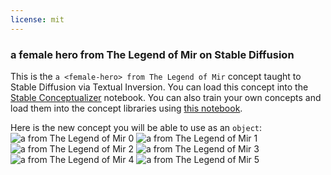 ```yaml
---
license: mit
---
```

### a  female hero  from The Legend of Mir on Stable Diffusion
This is the `a <female-hero> from The Legend of Mir` concept taught to Stable Diffusion via Textual Inversion. You can load this concept into the [Stable Conceptualizer](https://colab.research.google.com/github/huggingface/notebooks/blob/main/diffusers/stable_conceptualizer_inference.ipynb) notebook. You can also train your own concepts and load them into the concept libraries using [this notebook](https://colab.research.google.com/github/huggingface/notebooks/blob/main/diffusers/sd_textual_inversion_training.ipynb).

Here is the new concept you will be able to use as an `object`:
![a <female-hero> from The Legend of Mir 0](https://huggingface.co/sd-concepts-library/a-female-hero-from-the-legend-of-mir/resolve/main/concept_images/5.jpeg)
![a <female-hero> from The Legend of Mir 1](https://huggingface.co/sd-concepts-library/a-female-hero-from-the-legend-of-mir/resolve/main/concept_images/3.jpeg)
![a <female-hero> from The Legend of Mir 2](https://huggingface.co/sd-concepts-library/a-female-hero-from-the-legend-of-mir/resolve/main/concept_images/0.jpeg)
![a <female-hero> from The Legend of Mir 3](https://huggingface.co/sd-concepts-library/a-female-hero-from-the-legend-of-mir/resolve/main/concept_images/2.jpeg)
![a <female-hero> from The Legend of Mir 4](https://huggingface.co/sd-concepts-library/a-female-hero-from-the-legend-of-mir/resolve/main/concept_images/1.jpeg)
![a <female-hero> from The Legend of Mir 5](https://huggingface.co/sd-concepts-library/a-female-hero-from-the-legend-of-mir/resolve/main/concept_images/4.jpeg)

